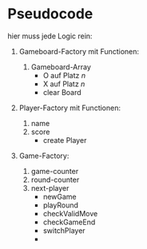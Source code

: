 # Pseudocode

hier muss jede Logic rein: 

1. Gameboard-Factory mit Functionen: 
    1. Gameboard-Array
        * O auf Platz *n*
        * X auf Platz *n*
        * clear Board

2. Player-Factory mit Functionen:
    1. name
    2. score
        * create Player

3. Game-Factory:
    1. game-counter
    2. round-counter
    3. next-player
        * newGame
        * playRound
        * checkValidMove
        * checkGameEnd
        * switchPlayer
        * 


